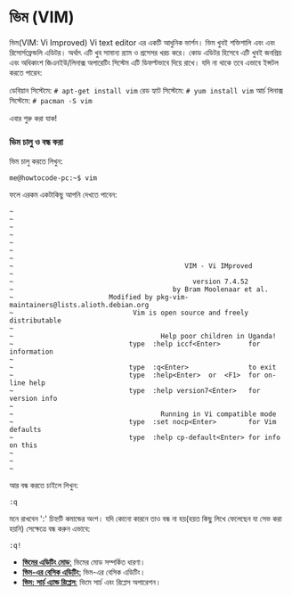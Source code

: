 # ভিম (VIM) #
ভিম(VIM: Vi Improved) Vi text editor এর একটি আধুনিক ভার্শন। ভিম খুবই শক্তিশালি এবং এবং রিসোর্সফ্রেন্ডলি এডিটর। অর্থাৎ এটি খুব সামান্য র‍্যাম ও প্রসেসর খরচ করে। কোড এডিটর হিসেবে এটি খুবই জনপ্রিয় এবং অধিকাংশ জিএনইউ/লিনাক্স অপারেটিং সিস্টেম এটি ডিফল্টভাবে দিয়ে রাখে। যদি না থাকে তবে এভাবে ইন্সটল করতে পারেন:

ডেবিয়ান সিস্টেমে: `# apt-get install vim`
রেড হ্যাট সিস্টেমে: `# yum install vim`
আর্চ লিনাক্স সিস্টেমে: `# pacman -S vim`

এবার শুরু করা যাক!

### ভিম চালু ও বন্ধ করা ###

ভিম চালু করতে লিখুন:

```
me@howtocode-pc:~$ vim
```

ফলে এরকম একটাকিছু আপনি দেখতে পাবেন:

```
~                                                                                                         
~                                                                                                         
~                                                                                                         
~                                                                                                         
~                                                                                                         
~                                                                                                         
~                                                                                                         
~                                           VIM - Vi IMproved                                             
~                                                                                                         
~                                             version 7.4.52                                              
~                                        by Bram Moolenaar et al.                                         
~                        Modified by pkg-vim-maintainers@lists.alioth.debian.org                          
~                              Vim is open source and freely distributable                                
~                                                                                                         
~                                     Help poor children in Uganda!                                       
~                             type  :help iccf<Enter>       for information                               
~                                                                                                         
~                             type  :q<Enter>               to exit                                       
~                             type  :help<Enter>  or  <F1>  for on-line help                              
~                             type  :help version7<Enter>   for version info                              
~                                                                                                         
~                                     Running in Vi compatible mode                                       
~                             type  :set nocp<Enter>        for Vim defaults                              
~                             type  :help cp-default<Enter> for info on this                              
~                                                                                                         
~                                                                                                         
~                                                                                                         
```

আর বন্ধ করতে চাইলে লিখুন:
```
:q
```

মনে রাখবেন ':' চিহ্নটি কমান্ডের অংশ। যদি কোনো কারনে তাও বন্ধ না হয়(হয়ত কিছু লিখে ফেলেছেন যা সেভ করা হয়নি) সেক্ষেত্রে বন্ধ করুন এভাবে:

```
:q!
```

* [**ভিমের এডিটিং মোড**:](3.2.2.1.vim-editing-mode.md) ভিমের মোড সম্পর্কিত ধারণা।
* [**ভিম-এর বেসিক এডিটিং**:](3.2.2.2.vim-basic-editing.md) ভিম-এর বেসিক এডিটিং।
* [**ভিম: সার্চ এ্যান্ড রিপ্লেস**:](3.2.2.3.vim-search-and-replace.md) ভিমে সার্চ এবং রিপ্লেস অপারেশন।
